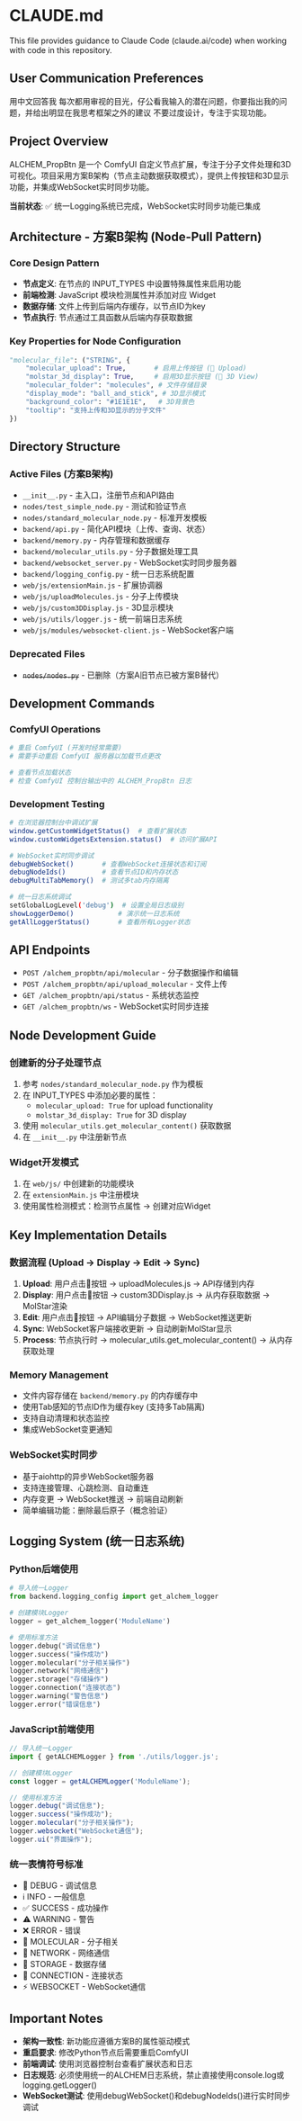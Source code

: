 # CLAUDE.md

This file provides guidance to Claude Code (claude.ai/code) when working with code in this repository.

## User Communication Preferences
用中文回答我
每次都用审视的目光，仔公看我输入的潜在问题，你要指出我的问题，并给出明显在我思考框架之外的建议
不要过度设计，专注于实现功能。

## Project Overview
ALCHEM_PropBtn 是一个 ComfyUI 自定义节点扩展，专注于分子文件处理和3D可视化。项目采用方案B架构（节点主动数据获取模式），提供上传按钮和3D显示功能，并集成WebSocket实时同步功能。

**当前状态**: ✅ 统一Logging系统已完成，WebSocket实时同步功能已集成

## Architecture - 方案B架构 (Node-Pull Pattern)

### Core Design Pattern
- **节点定义**: 在节点的 INPUT_TYPES 中设置特殊属性来启用功能
- **前端检测**: JavaScript 模块检测属性并添加对应 Widget
- **数据存储**: 文件上传到后端内存缓存，以节点ID为key
- **节点执行**: 节点通过工具函数从后端内存获取数据

### Key Properties for Node Configuration
```python
"molecular_file": ("STRING", {
    "molecular_upload": True,       # 启用上传按钮 (📁 Upload)
    "molstar_3d_display": True,     # 启用3D显示按钮 (🧪 3D View)
    "molecular_folder": "molecules", # 文件存储目录
    "display_mode": "ball_and_stick", # 3D显示模式
    "background_color": "#1E1E1E",   # 3D背景色
    "tooltip": "支持上传和3D显示的分子文件"
})
```

## Directory Structure

### Active Files (方案B架构)
- `__init__.py` - 主入口，注册节点和API路由
- `nodes/test_simple_node.py` - 测试和验证节点
- `nodes/standard_molecular_node.py` - 标准开发模板
- `backend/api.py` - 简化API模块（上传、查询、状态）
- `backend/memory.py` - 内存管理和数据缓存
- `backend/molecular_utils.py` - 分子数据处理工具
- `backend/websocket_server.py` - WebSocket实时同步服务器
- `backend/logging_config.py` - 统一日志系统配置
- `web/js/extensionMain.js` - 扩展协调器
- `web/js/uploadMolecules.js` - 分子上传模块
- `web/js/custom3DDisplay.js` - 3D显示模块
- `web/js/utils/logger.js` - 统一前端日志系统
- `web/js/modules/websocket-client.js` - WebSocket客户端

### Deprecated Files
- ~~`nodes/nodes.py`~~ - 已删除（方案A旧节点已被方案B替代）

## Development Commands

### ComfyUI Operations
```bash
# 重启 ComfyUI (开发时经常需要)
# 需要手动重启 ComfyUI 服务器以加载节点更改

# 查看节点加载状态
# 检查 ComfyUI 控制台输出中的 ALCHEM_PropBtn 日志
```

### Development Testing
```bash
# 在浏览器控制台中调试扩展
window.getCustomWidgetStatus()  # 查看扩展状态
window.customWidgetsExtension.status()  # 访问扩展API

# WebSocket实时同步调试
debugWebSocket()       # 查看WebSocket连接状态和订阅
debugNodeIds()         # 查看节点ID和内存状态
debugMultiTabMemory()  # 测试多tab内存隔离

# 统一日志系统调试
setGlobalLogLevel('debug')  # 设置全局日志级别
showLoggerDemo()           # 演示统一日志系统
getAllLoggerStatus()       # 查看所有Logger状态
```

## API Endpoints
- `POST /alchem_propbtn/api/molecular` - 分子数据操作和编辑
- `POST /alchem_propbtn/api/upload_molecular` - 文件上传
- `GET /alchem_propbtn/api/status` - 系统状态监控
- `GET /alchem_propbtn/ws` - WebSocket实时同步连接

## Node Development Guide

### 创建新的分子处理节点
1. 参考 `nodes/standard_molecular_node.py` 作为模板
2. 在 INPUT_TYPES 中添加必要的属性：
   - `molecular_upload: True` for upload functionality
   - `molstar_3d_display: True` for 3D display
3. 使用 `molecular_utils.get_molecular_content()` 获取数据
4. 在 `__init__.py` 中注册新节点

### Widget开发模式
1. 在 `web/js/` 中创建新的功能模块
2. 在 `extensionMain.js` 中注册模块
3. 使用属性检测模式：检测节点属性 → 创建对应Widget

## Key Implementation Details

### 数据流程 (Upload → Display → Edit → Sync)
1. **Upload**: 用户点击📁按钮 → uploadMolecules.js → API存储到内存
2. **Display**: 用户点击🧪按钮 → custom3DDisplay.js → 从内存获取数据 → MolStar渲染
3. **Edit**: 用户点击🔧按钮 → API编辑分子数据 → WebSocket推送更新
4. **Sync**: WebSocket客户端接收更新 → 自动刷新MolStar显示
5. **Process**: 节点执行时 → molecular_utils.get_molecular_content() → 从内存获取处理

### Memory Management
- 文件内容存储在 `backend/memory.py` 的内存缓存中
- 使用Tab感知的节点ID作为缓存key (支持多Tab隔离)
- 支持自动清理和状态监控
- 集成WebSocket变更通知

### WebSocket实时同步
- 基于aiohttp的异步WebSocket服务器
- 支持连接管理、心跳检测、自动重连
- 内存变更 → WebSocket推送 → 前端自动刷新
- 简单编辑功能：删除最后原子（概念验证）

## Logging System (统一日志系统)

### Python后端使用
```python
# 导入统一Logger
from backend.logging_config import get_alchem_logger

# 创建模块Logger
logger = get_alchem_logger('ModuleName')

# 使用标准方法
logger.debug("调试信息")
logger.success("操作成功")
logger.molecular("分子相关操作")
logger.network("网络通信")
logger.storage("存储操作")
logger.connection("连接状态")
logger.warning("警告信息")
logger.error("错误信息")
```

### JavaScript前端使用
```javascript
// 导入统一Logger
import { getALCHEMLogger } from './utils/logger.js';

// 创建模块Logger
const logger = getALCHEMLogger('ModuleName');

// 使用标准方法
logger.debug("调试信息");
logger.success("操作成功");
logger.molecular("分子相关操作");
logger.websocket("WebSocket通信");
logger.ui("界面操作");
```

### 统一表情符号标准
- 🔧 DEBUG - 调试信息
- ℹ️ INFO - 一般信息
- ✅ SUCCESS - 成功操作
- ⚠️ WARNING - 警告
- ❌ ERROR - 错误
- 🧪 MOLECULAR - 分子相关
- 📡 NETWORK - 网络通信
- 💾 STORAGE - 数据存储
- 🔗 CONNECTION - 连接状态
- ⚡ WEBSOCKET - WebSocket通信

## Important Notes
- **架构一致性**: 新功能应遵循方案B的属性驱动模式
- **重启要求**: 修改Python节点后需要重启ComfyUI
- **前端调试**: 使用浏览器控制台查看扩展状态和日志
- **日志规范**: 必须使用统一的ALCHEM日志系统，禁止直接使用console.log或logging.getLogger()
- **WebSocket测试**: 使用debugWebSocket()和debugNodeIds()进行实时同步调试